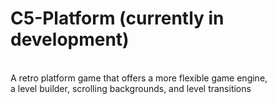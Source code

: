 # C5-Platform (currently in development)
<br/>
A retro platform game that offers a more flexible game engine, 
<br/>
a level builder, scrolling backgrounds, and level transitions
